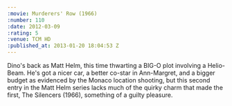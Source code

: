 ```yaml
--- 
:movie: Murderers' Row (1966)
:number: 110
:date: 2012-03-09
:rating: 5
:venue: TCM HD
:published_at: 2013-01-20 18:04:53 Z
---
```

Dino's back as Matt Helm, this time thwarting a BIG-O plot involving a Helio-Beam. He's got a nicer car, a better co-star in Ann-Margret, and a bigger budget as evidenced by the Monaco location shooting, but this second entry in the Matt Helm series lacks much of the quirky charm that made the first, The Silencers (1966), something of a guilty pleasure.